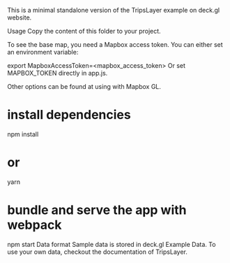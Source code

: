 This is a minimal standalone version of the TripsLayer example on deck.gl website.

Usage
Copy the content of this folder to your project.

To see the base map, you need a Mapbox access token. You can either set an environment variable:

export MapboxAccessToken=<mapbox_access_token>
Or set MAPBOX_TOKEN directly in app.js.

Other options can be found at using with Mapbox GL.

# install dependencies
npm install
# or
yarn
# bundle and serve the app with webpack
npm start
Data format
Sample data is stored in deck.gl Example Data. To use your own data, checkout the documentation of TripsLayer.
